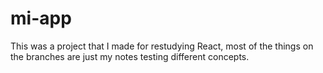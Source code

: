 # mi-app

This was a project that I made for restudying React, most of the things on the branches are just my notes testing different concepts.